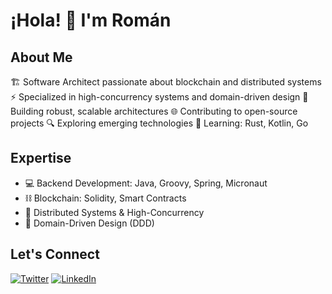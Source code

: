 # ¡Hola! 👋 I'm Román

## About Me
🏗️ Software Architect passionate about blockchain and distributed systems
⚡ Specialized in high-concurrency systems and domain-driven design
🎯 Building robust, scalable architectures
🌐 Contributing to open-source projects
🔍 Exploring emerging technologies
🌱 Learning: Rust, Kotlin, Go

## Expertise
- 💻 Backend Development: Java, Groovy, Spring, Micronaut
- ⛓️ Blockchain: Solidity, Smart Contracts
- 🔄 Distributed Systems & High-Concurrency
- 🎯 Domain-Driven Design (DDD)


## Let's Connect
[![Twitter](https://img.shields.io/badge/Twitter-%231DA1F2.svg?style=for-the-badge&logo=Twitter&logoColor=white)](https://x.com/romanovich23)
[![LinkedIn](https://img.shields.io/badge/linkedin-%230077B5.svg?style=for-the-badge&logo=linkedin&logoColor=white)](https://www.linkedin.com/in/roman23/)
